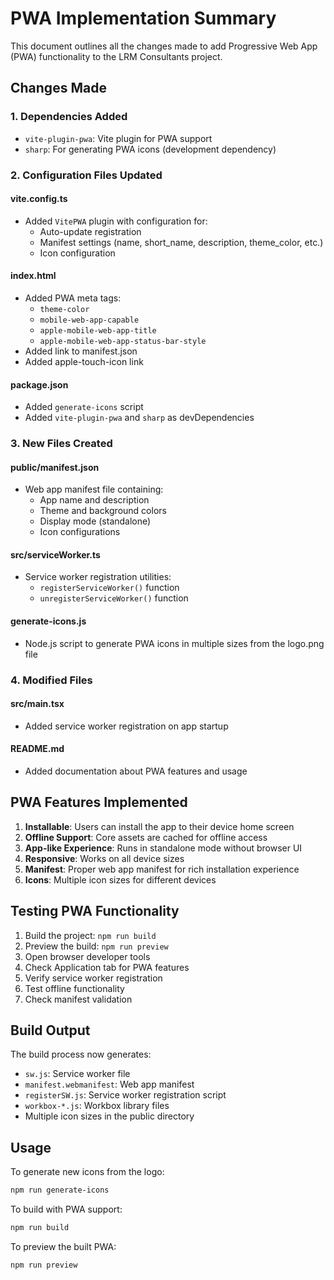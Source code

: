 # PWA Implementation Summary

This document outlines all the changes made to add Progressive Web App (PWA) functionality to the LRM Consultants project.

## Changes Made

### 1. Dependencies Added
- `vite-plugin-pwa`: Vite plugin for PWA support
- `sharp`: For generating PWA icons (development dependency)

### 2. Configuration Files Updated

#### vite.config.ts
- Added `VitePWA` plugin with configuration for:
  - Auto-update registration
  - Manifest settings (name, short_name, description, theme_color, etc.)
  - Icon configuration

#### index.html
- Added PWA meta tags:
  - `theme-color`
  - `mobile-web-app-capable`
  - `apple-mobile-web-app-title`
  - `apple-mobile-web-app-status-bar-style`
- Added link to manifest.json
- Added apple-touch-icon link

#### package.json
- Added `generate-icons` script
- Added `vite-plugin-pwa` and `sharp` as devDependencies

### 3. New Files Created

#### public/manifest.json
- Web app manifest file containing:
  - App name and description
  - Theme and background colors
  - Display mode (standalone)
  - Icon configurations

#### src/serviceWorker.ts
- Service worker registration utilities:
  - `registerServiceWorker()` function
  - `unregisterServiceWorker()` function

#### generate-icons.js
- Node.js script to generate PWA icons in multiple sizes from the logo.png file

### 4. Modified Files

#### src/main.tsx
- Added service worker registration on app startup

#### README.md
- Added documentation about PWA features and usage

## PWA Features Implemented

1. **Installable**: Users can install the app to their device home screen
2. **Offline Support**: Core assets are cached for offline access
3. **App-like Experience**: Runs in standalone mode without browser UI
4. **Responsive**: Works on all device sizes
5. **Manifest**: Proper web app manifest for rich installation experience
6. **Icons**: Multiple icon sizes for different devices

## Testing PWA Functionality

1. Build the project: `npm run build`
2. Preview the build: `npm run preview`
3. Open browser developer tools
4. Check Application tab for PWA features
5. Verify service worker registration
6. Test offline functionality
7. Check manifest validation

## Build Output

The build process now generates:
- `sw.js`: Service worker file
- `manifest.webmanifest`: Web app manifest
- `registerSW.js`: Service worker registration script
- `workbox-*.js`: Workbox library files
- Multiple icon sizes in the public directory

## Usage

To generate new icons from the logo:
```bash
npm run generate-icons
```

To build with PWA support:
```bash
npm run build
```

To preview the built PWA:
```bash
npm run preview
```